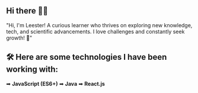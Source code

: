 ## Hi there 👾👋

"Hi, I'm Leester! A curious learner who thrives on exploring new knowledge, tech, and scientific advancements. I love challenges and constantly seek growth! 🚀"

## 🛠 Here are some technologies I have been working with:
➡ **JavaScript (ES6+)**
➡ **Java**
➡ **React.js**

